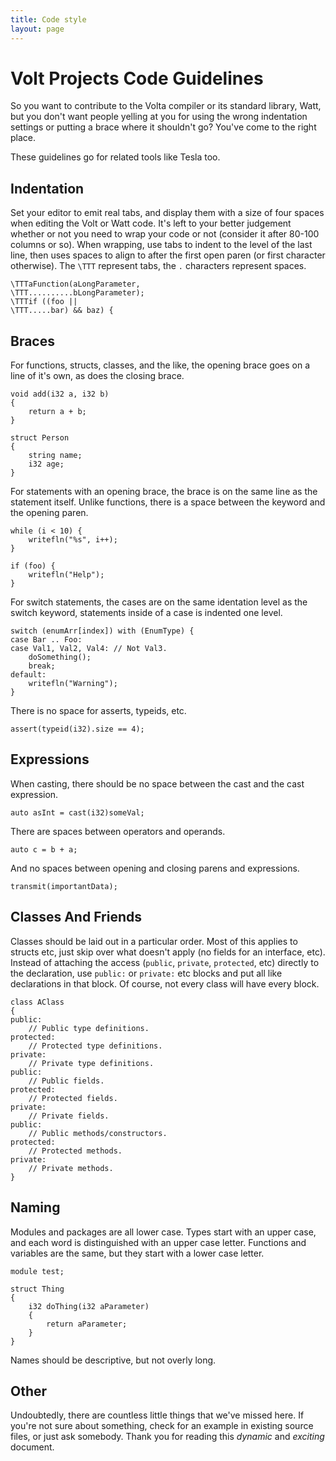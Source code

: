 ```yaml
---
title: Code style
layout: page
---
```


Volt Projects Code Guidelines
===
So you want to contribute to the Volta compiler or its standard library, Watt, but you don't want people yelling at you for using the wrong indentation settings or putting a brace where it shouldn't go? You've come to the right place.

These guidelines go for related tools like Tesla too.

Indentation
---
Set your editor to emit real tabs, and display them with a size of four spaces when editing the Volt or Watt code. It's left to your better judgement whether or not you need to wrap your code or not (consider it after 80-100 columns or so). When wrapping, use tabs to indent to the level of the last line, then uses spaces to align to after the first open paren (or first character otherwise). The `\TTT` represent tabs, the `.` characters represent spaces.

```
\TTTaFunction(aLongParameter,
\TTT..........bLongParameter);
\TTTif ((foo ||
\TTT.....bar) && baz) {
```

Braces
---
For functions, structs, classes, and the like, the opening brace goes on a line of it's own, as does the closing brace.

```
void add(i32 a, i32 b)
{
	return a + b;
}

struct Person
{
	string name;
	i32 age;
}
```

For statements with an opening brace, the brace is on the same line as the statement itself. Unlike functions, there is a space between the keyword and the opening paren.

```
while (i < 10) {
	writefln("%s", i++);
}

if (foo) {
	writefln("Help");
}
```

For switch statements, the cases are on the same identation level as the switch keyword, statements inside of a case is indented one level.

```
switch (enumArr[index]) with (EnumType) {
case Bar .. Foo:
case Val1, Val2, Val4: // Not Val3.
	doSomething();
	break;
default:
	writefln("Warning");
}
```

There is no space for asserts, typeids, etc.

```
assert(typeid(i32).size == 4);
```

Expressions
---
When casting, there should be no space between the cast and the cast expression.

```
auto asInt = cast(i32)someVal;
```

There are spaces between operators and operands.

```
auto c = b + a;
```

And no spaces between opening and closing parens and expressions.

```
transmit(importantData);
```

Classes And Friends
---
Classes should be laid out in a particular order. Most of this applies to structs etc, just skip over what doesn't apply (no fields for an interface, etc). Instead of attaching the access (``public``, ``private``, ``protected``, etc) directly to the declaration, use ``public:`` or ``private:`` etc blocks and put all like declarations in that block. Of course, not every class will have every block.

```
class AClass
{
public:
	// Public type definitions.
protected:
	// Protected type definitions.
private:
	// Private type definitions.
public:
	// Public fields.
protected:
	// Protected fields.
private:
	// Private fields.
public:
	// Public methods/constructors.
protected:
	// Protected methods.
private:
	// Private methods.
}
```

Naming
---
Modules and packages are all lower case. Types start with an upper case, and each word is distinguished with an upper case letter. Functions and variables are the same, but they start with a lower case letter.

```
module test;

struct Thing
{
	i32 doThing(i32 aParameter)
	{
		return aParameter;
	}
}
```

Names should be descriptive, but not overly long.

Other
---
Undoubtedly, there are countless little things that we've missed here. If you're not sure about something, check for an example in existing source files, or just ask somebody. Thank you for reading this *dynamic* and *exciting* document.

